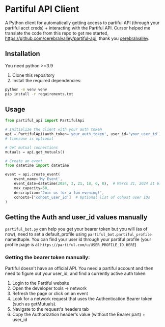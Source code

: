 # Partiful API Client

A Python client for automatically getting access to partiful API (through your partiful acct creds) + interacting with the Partiful API.
Cursor helped me translate the code from this repo to get me started, https://github.com/cerebralvalley/partiful-api, thank you [cerebralvalley]( https://github.com/cerebralvalley).

## Installation
You need python >=3.9
1. Clone this repository
2. Install the required dependencies:

```bash
python -m venv venv
pip install -r requirements.txt
```

## Usage

```python
from partiful_api import PartifulApi

# Initialize the client with your auth token
api = PartifulApi(auth_token='your_auth_token', user_id='your_user_id')
# timezone is optional

# Get mutual connections
mutuals = api.get_mutuals()

# Create an event
from datetime import datetime

event = api.create_event(
    event_name='My Event',
    event_date=datetime(2024, 3, 21, 18, 0, 0),  # March 21, 2024 at 6:00 PM
    max_capacity=50,
    description='Join us for a fun evening!',
    cohosts=['cohost_user_id']  # Optional list of cohost user IDs
)

```


## Getting the Auth and user_id values manually

`partiful_bot.py` can help you get your bearer token but you will (as of now), need to set a default_profile using `partiful_bot.partiful_profile` namedtuple. You can find your user id through your partiful profile (your profile page is at `https://partiful.com/u/USER_PROFILE_ID_HERE`) 

### Getting the bearer token manually:
Partiful doesn't have an official API. You need a partiful account and then need to figure out your user_id, and find a currently active auth token
1. Login to the Partiful website
2. Open the developer tools -> network
3. Refresh the page or click on an event
4. Look for a network request that uses the Authentication Bearer token (such as getMutuals).
5. Navigate to the request's headers tab
6. Copy the Authorization header's value (without the Bearer part) + user_id